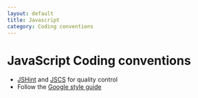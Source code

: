 ```yaml
---
layout: default
title: Javascript
category: Coding conventions
---
```


# JavaScript Coding conventions

- [JSHint](http://jshint.com/) and [JSCS](http://jscs.info/) for quality control
- Follow the [Google style guide](https://google-styleguide.googlecode.com/svn/trunk/javascriptguide.xml)
